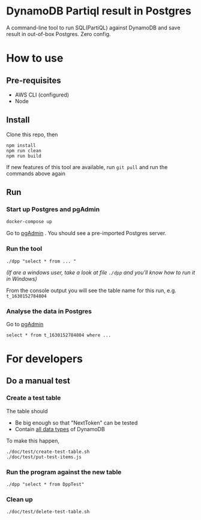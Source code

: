 # DynamoDB Partiql result in Postgres
A command-line tool to run SQL(PartiQL) against DynamoDB and save result in out-of-box Postgres. Zero config.


# How to use

## Pre-requisites
* AWS CLI (configured)
* Node

## Install 

Clone this repo, then

```
npm install
npm run clean
npm run build
```

If new features of this tool are available, run `git pull` and run the commands above again


## Run

### Start up Postgres and pgAdmin
```bash
docker-compose up
```

Go to [pgAdmin](http://localhost:21086) . You should see a pre-imported Postgres server. 


### Run the tool
```
./dpp "select * from ... "
```
*(If are a windows user, take a look at file `./dpp` and you'll know how to run it in Windows)*


From the console output you will see the table name for this run, e.g. `t_1630152784804`


### Analyse the data in Postgres

Go to [pgAdmin](http://localhost:21086)
```
select * from t_1630152784804 where ...
```


# For developers

## Do a manual test

### Create a test table

The table should
* Be big enough so that "NextToken" can be tested
* Contain [all data types](https://docs.aws.amazon.com/amazondynamodb/latest/APIReference/API_AttributeValue.html) of DynamoDB

To make this happen,
```
./doc/test/create-test-table.sh
./doc/test/put-test-items.js
```

### Run the program against the new table

```
./dpp "select * from DppTest"
```

### Clean up

```
./doc/test/delete-test-table.sh
```
